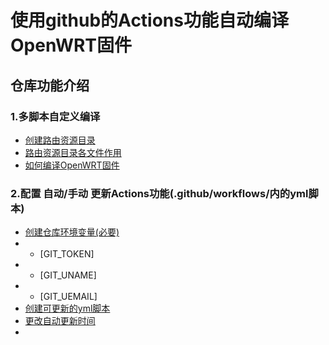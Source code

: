 # 使用github的Actions功能自动编译OpenWRT固件

## 仓库功能介绍
### 1.多脚本自定义编译
- [创建路由资源目录](#创建路由资源目录)
- [路由资源目录各文件作用](#路由资源目录各文件作用)
- [如何编译OpenWRT固件](#如何编译OpenWRT固件)

### 2.配置 自动/手动 更新Actions功能(.github/workflows/内的yml脚本)
- [创建仓库环境变量(必要)](#创建仓库环境变量)
- - [GIT_TOKEN]
- - [GIT_UNAME]
- - [GIT_UEMAIL]
- [创建可更新的yml脚本](#创建可更新的yml脚本)
- [更改自动更新时间](#更改自动更新时间)
- 
